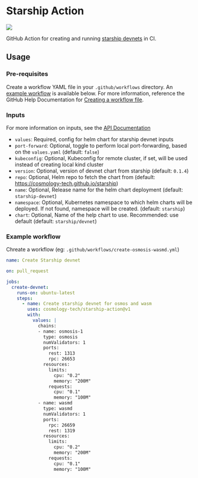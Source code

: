 # Starship Action

[![](https://github.com/cosmology-tech/starship-action/workflows/Test/badge.svg?branch=main)](https://github.com/cosmology-tech/starship-action/actions)

GitHub Action for creating and running [starship devnets](https://github.com/cosmology-tech/starship) in CI.

## Usage

### Pre-requisites

Create a workflow YAML file in your `.github/workflows` directory. An [example workflow](#example-workflow) is available below.
For more information, reference the GitHub Help Documentation for [Creating a workflow file](https://help.github.com/en/articles/configuring-a-workflow#creating-a-workflow-file).

### Inputs

For more information on inputs, see the [API Documentation](https://developer.github.com/v3/repos/releases/#input)

- `values`: Required, config for helm chart for starship devnet inputs
- `port-forward`: Optional, toggle to perform local port-forwarding, based on the `values.yaml` (default: `false`)
- `kubeconfig`: Optional, Kubeconfig for remote cluster, if set, will be used instead of creating local kind cluster
- `version`: Optional, version of devnet chart from starship (default: `0.1.4`)
- `repo`: Optional, Helm repo to fetch the chart from (default: https://cosmology-tech.github.io/starship)
- `name`: Optional, Release name for the helm chart deployment (default: `starship-devnet`)
- `namespace`: Optional, Kubernetes namespace to which helm charts will be deployed. If not found, namespace will be created. (default: `starship`)
- `chart`: Optional, Name of  the help chart to use. Recommended: use default (default: `starship/devnet`)

### Example workflow

Chreate a workflow (eg: `.github/workflows/create-osmosis-wasmd.yml`)
```yaml
name: Create Starship devnet

on: pull_request

jobs:
  create-devnet:
    runs-on: ubuntu-latest
    steps:
      - name: Create starship devnet for osmos and wasm
        uses: cosmology-tech/starship-action@v1
        with:
          values: |
            chains:
            - name: osmosis-1
              type: osmosis
              numValidators: 1
              ports:
                rest: 1313
                rpc: 26653
              resources:
                limits:
                  cpu: "0.2"
                  memory: "200M"
                requests:
                  cpu: "0.1"
                  memory: "100M"
            - name: wasmd
              type: wasmd
              numValidators: 1
              ports:
                rpc: 26659
                rest: 1319
              resources:
                limits:
                  cpu: "0.2"
                  memory: "200M"
                requests:
                  cpu: "0.1"
                  memory: "100M"
```
